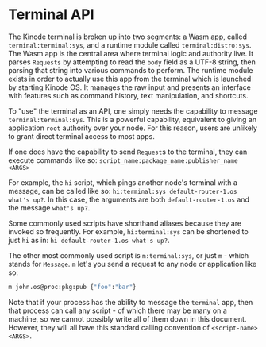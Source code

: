 # Terminal API

The Kinode terminal is broken up into two segments: a Wasm app, called `terminal:terminal:sys`, and a runtime module called `terminal:distro:sys`.
The Wasm app is the central area where terminal logic and authority live.
It parses `Requests` by attempting to read the `body` field as a UTF-8 string, then parsing that string into various commands to perform.
The runtime module exists in order to actually use this app from the terminal which is launched by starting Kinode OS.
It manages the raw input and presents an interface with features such as command history, text manipulation, and shortcuts.

To "use" the terminal as an API, one simply needs the capability to message `terminal:terminal:sys`.
This is a powerful capability, equivalent to giving an application `root` authority over your node.
For this reason, users are unlikely to grant direct terminal access to most apps.

If one does have the capability to send `Request`s to the terminal, they can execute commands like so:
`script_name:package_name:publisher_name <ARGS>`

For example, the `hi` script, which pings another node's terminal with a message, can be called like so: `hi:terminal:sys default-router-1.os what's up?`.
In this case, the arguments are both `default-router-1.os` and the message `what's up?`.

Some commonly used scripts have shorthand aliases because they are invoked so frequently.
For example, `hi:terminal:sys` can be shortened to just `hi` as in: `hi default-router-1.os what's up?`.

The other most commonly used script is `m:terminal:sys`, or just `m` - which stands for `Message`. `m` let's you send a request to any node or application like so:
```bash
m john.os@proc:pkg:pub {"foo":"bar"}
```

Note that if your process has the ability to message the `terminal` app, then that process can call any script - of which there may be many on a machine, so we cannot possibly write all of them down in this document.
However, they will all have this standard calling convention of `<script-name> <ARGS>`.
